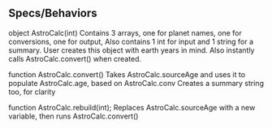 ## Specs/Behaviors 
object AstroCalc(int) 
	Contains 3 arrays, one for planet names, one for conversions, one for output,
	Also contains 1 int for input and 1 string for a summary.
	User creates this object with earth years in mind.
	Also instantly calls AstroCalc.convert() when created.
	
function AstroCalc.convert()
	Takes AstroCalc.sourceAge and uses it to populate AstroCalc.age, based on AstroCalc.conv
	Creates a summary string too, for clarity

function AstroCalc.rebuild(int);
	Replaces AstroCalc.sourceAge with a new variable, then runs AstroCalc.convert()